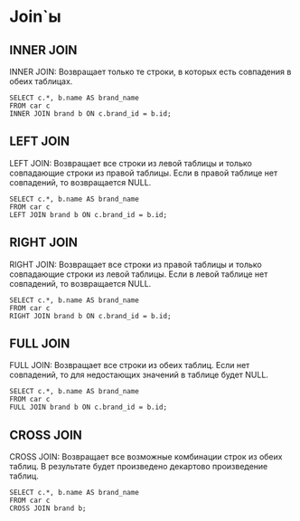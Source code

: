# Join`ы
## INNER JOIN
INNER JOIN: Возвращает только те строки, в которых есть совпадения в обеих таблицах.
```mysql
SELECT c.*, b.name AS brand_name
FROM car c
INNER JOIN brand b ON c.brand_id = b.id;
```
## LEFT JOIN
LEFT JOIN: Возвращает все строки из левой таблицы и только совпадающие строки из правой таблицы. Если в правой таблице нет совпадений, то возвращается NULL.
```mysql
SELECT c.*, b.name AS brand_name
FROM car c
LEFT JOIN brand b ON c.brand_id = b.id;
```
## RIGHT JOIN
RIGHT JOIN: Возвращает все строки из правой таблицы и только совпадающие строки из левой таблицы. Если в левой таблице нет совпадений, то возвращается NULL.
```mysql
SELECT c.*, b.name AS brand_name
FROM car c
RIGHT JOIN brand b ON c.brand_id = b.id;
```
## FULL JOIN
FULL JOIN: Возвращает все строки из обеих таблиц. Если нет совпадений, то для недостающих значений в таблице будет NULL.
```mysql
SELECT c.*, b.name AS brand_name
FROM car c
FULL JOIN brand b ON c.brand_id = b.id;
```
## CROSS JOIN
CROSS JOIN: Возвращает все возможные комбинации строк из обеих таблиц. В результате будет произведено декартово произведение таблиц.
```mysql
SELECT c.*, b.name AS brand_name
FROM car c
CROSS JOIN brand b;
```
